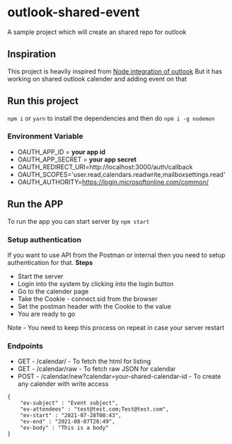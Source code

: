 # outlook-shared-event
A sample project which will create an shared repo for outlook

## Inspiration
This project is heavily inspired from [Node integration of outlook](https://docs.microsoft.com/en-us/graph/tutorials/node?context=outlook%2Fcontext&tutorial-step=1)
But it has working on shared outlook calender and adding event on that

## Run this project
`npm i` or `yarn` to install the dependencies
and then do `npm i -g nodemon`

### Environment Variable
- OAUTH_APP_ID = **your app id**
- OAUTH_APP_SECRET = **your app secret**
- OAUTH_REDIRECT_URI=http://localhost:3000/auth/callback
- OAUTH_SCOPES='user.read,calendars.readwrite,mailboxsettings.read'
- OAUTH_AUTHORITY=https://login.microsoftonline.com/common/

## Run the APP
To run the app you can start server by `npm start`

### Setup authentication
If you want to use API from the Postman or internal then you need to setup authentication for that.
**Steps**
- Start the server
- Login into the system by clicking into the login button
- Go to the calender page
- Take the Cookie - connect.sid from the browser
- Set the postman header with the Cookie to the value
- You are ready to go

Note - You need to keep this process on repeat in case your server restart

### Endpoints
- GET - /calendar/ - To fetch the html for listing
- GET - /calendar/raw - To fetch raw JSON for calendar
- POST - /calendar/new?calendar=your-shared-calendar-id - To create any calender with write access

```
{
    "ev-subject" : "Event subject",
    "ev-attendees" : "test@test.com;Test@test.com",
    "ev-start" : "2021-07-28T00:43",
    "ev-end" : "2021-08-07T20:49",
    "ev-body" : "This is a body"
}
```

